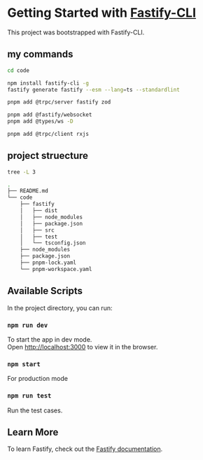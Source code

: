 
# Getting Started with [Fastify-CLI](https://www.npmjs.com/package/fastify-cli)

This project was bootstrapped with Fastify-CLI.

## my commands

```bash
cd code

npm install fastify-cli -g
fastify generate fastify --esm --lang=ts --standardlint

pnpm add @trpc/server fastify zod

pnpm add @fastify/websocket
pnpm add @types/ws -D

pnpm add @trpc/client rxjs
```

## project struecture

```bash
tree -L 3

.
├── README.md
└── code
    ├── fastify
    │   ├── dist
    │   ├── node_modules
    │   ├── package.json
    │   ├── src
    │   ├── test
    │   └── tsconfig.json
    ├── node_modules
    ├── package.json
    ├── pnpm-lock.yaml
    └── pnpm-workspace.yaml

```

## Available Scripts

In the project directory, you can run:

### `npm run dev`

To start the app in dev mode.\
Open [http://localhost:3000](http://localhost:3000) to view it in the browser.

### `npm start`

For production mode

### `npm run test`

Run the test cases.

## Learn More

To learn Fastify, check out the [Fastify documentation](https://fastify.dev/docs/latest/).
